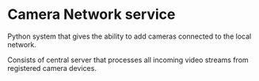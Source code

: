 # Camera Network service

Python system that gives the ability to add cameras connected to the local network.

Consists of central server that processes all incoming video streams from registered camera devices.


